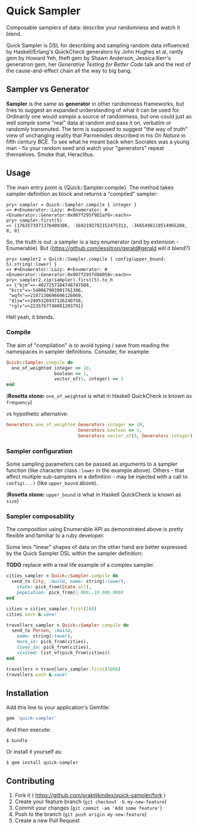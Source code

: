 # Quick Sampler

Composable samplers of data: describe your randomness and watch it blend.

Quick Sampler is DSL for describing and sampling random data influenced by
Haskell/Erlang's QuickCheck generators by John Hughes et al, rantly gem by
Howard Yeh, theft gem by Shawn Anderson, Jessica Kerr's generatron gem, her
*Generative Testing for Better Code* talk and the rest of the cause-and-effect
chain all the way to big bang.

## Sampler vs Generator

**Sampler** is the same as **generator** in other randomness frameworks, but
tries to suggest an expanded understanding of what it can be used for.
Ordinarily one would *sample* a source of randomness, but one could just as
well *sample* some "real" data at random and pass it on, verbatim or randomly
transmuted. The term is supposed to suggest "the way of truth" view of
unchanging reality that Parmenides described in his *On Nature* in fifth
century BCE. To see what he meant back when Socrates was a young man - fix your
random seed and watch your "generators" repeat themselves. Smoke that,
Heraclitus.

## Usage

The main entry point is {Quick::Sampler.compile}. The method takes sampler
definition as block and returns a "compiled" sampler:

```
pry> sampler = Quick::Sampler.compile { integer }
=> #<Enumerator::Lazy: #<Enumerator: #<Enumerator::Generator:0x007f295f9b2af0>:each>>
pry> sampler.first(5)
=> [1763573971376409386, -1692192782152475313, -3665498119514965288, 0, 0]
```

So, the truth is out: a sampler is a lazy enumerator (and by extension - Enumerable).
But {https://github.com/jessitron/gerald#gerald will it blend?}

```irb
pry> sampler2 = Quick::Sampler.compile { config(upper_bound: 5).string(:lower) }
=> #<Enumerator::Lazy: #<Enumerator: #<Enumerator::Generator:0x007f295fd88058>:each>>
pry> sampler2.zip(sampler).first(5).to_h
=> {"bjm"=>-4027257104748747508,
 "bcrs"=>-540067903901761386,
 "wqfn"=>2107130696606126069,
 "disw"=>2495326937126240758,
 "rglv"=>2235767748081203791}
```

Hell yeah, it blends.

### Compile

The aim of "compilation" is to avoid typing / save from reading the namespaces
in sampler definitions. Consider, for example:

```ruby
Quick::Sampler.compile do
  one_of_weighted integer => 10,
                  boolean => 1,
                  vector_of(5, integer) => 5
end
```

(**Rosetta stone:** `one_of_weighted` is what in Haskell QuickCheck is known as `frequency`)

vs hypothetic alternative:

```ruby
Generators.one_of_weighted Generators.integer => 10,
                           Generators.boolean => 1,
                           Generators.vector_of(5, Generators.integer) => 5
```

### Sampler configuration

Some sampling parameters can be passed as arguments to a sampler function (like
character class `:lower` in the example above). Others - that affect multiple
sub-samplers in a definition - may be injected with a call to `config(...)` (like
`upper_bound` above).

(**Rosetta stone:** `upper_bound` is what in Haskell QuickCheck is known as `size`)

### Sampler composability

The composition using Enumerable API as demonstrated above is pretty flexible and familiar to a
ruby developer.

Some less "linear" shapes of data on the other hand are better
expressed by the Quick Sampler DSL within the sampler definition:

**TODO** replace with a real life example of a complex sampler.

```ruby
cities_sampler = Quick::Sampler.compile do
  send_to City, :build, name: string(:lower),
    state: pick_from(State.all),
    population: pick_from(1_000..10_000_000)
end

cities = cities_sampler.first(100)
cities.each &:save!

travellers_sampler = Quick::Sampler.compile do
  send_to Person, :build,
    name: string(:lower),
    born_in: pick_from(cities),
    lives_in: pick_from(cities),
    visited: list_of(pick_from(cities))
end

travellers = travellers_sampler.first(1000)
travellers.each &:save!
```

## Installation

Add this line to your application's Gemfile:

```ruby
gem 'quick-sampler'
```

And then execute:

    $ bundle

Or install it yourself as:

    $ gem install quick-sampler

## Contributing

1. Fork it ( https://github.com/praktijkindex/quick-sampler/fork )
2. Create your feature branch (`git checkout -b my-new-feature`)
3. Commit your changes (`git commit -am 'Add some feature'`)
4. Push to the branch (`git push origin my-new-feature`)
5. Create a new Pull Request
